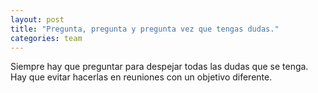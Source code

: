 ```yaml
---
layout: post
title: "Pregunta, pregunta y pregunta vez que tengas dudas."
categories: team
---
```


Siempre hay que preguntar para despejar todas las dudas que<!--more--> se tenga. Hay que evitar hacerlas en reuniones con un objetivo diferente.
